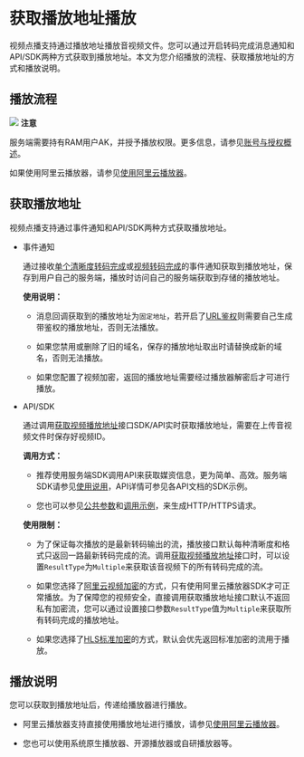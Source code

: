 获取播放地址播放 
=============================

视频点播支持通过播放地址播放音视频文件。您可以通过开启转码完成消息通知和API/SDK两种方式获取到播放地址。本文为您介绍播放的流程、获取播放地址的方式和播放说明。

播放流程 
-------------------------

![](https://static-aliyun-doc.oss-accelerate.aliyuncs.com/assets/img/zh-CN/4220326061/p178253.png)
**注意**

服务端需要持有RAM用户AK，并授予播放权限。更多信息，请参见[账号与授权概述](/cn.zh-CN/开发指南/账号和授权/概述.md)。

如果使用阿里云播放器，请参见[使用阿里云播放器](/cn.zh-CN/开发指南/音视频播放/使用阿里云播放器.md)。

获取播放地址 
---------------------------

视频点播支持通过事件通知和API/SDK两种方式获取播放地址。

* 事件通知

  通过接收[单个清晰度转码完成](/cn.zh-CN/开发指南/事件通知/事件列表/单个清晰度转码完成.md)或[视频转码完成](/cn.zh-CN/开发指南/事件通知/事件列表/视频转码完成.md)的事件通知获取到播放地址，保存到用户自己的服务端，播放时访问自己的服务端获取到存储的播放地址。

  **使用说明：** 
  * 消息回调获取到的播放地址为`固定地址`，若开启了[URL鉴权](/cn.zh-CN/开发指南/视频安全/URL鉴权.md)则需要自己生成带鉴权的播放地址，否则无法播放。

    
  
  * 如果您禁用或删除了旧的域名，保存的播放地址取出时请替换成新的域名，否则无法播放。

    
  
  * 如果您配置了视频加密，返回的播放地址需要经过播放器解密后才可进行播放。

    
  

  




<!-- -->

* API/SDK

  通过调用[获取视频播放地址](/cn.zh-CN/服务端API/音视频播放/获取视频播放地址.md)接口SDK/API实时获取播放地址，需要在上传音视频文件时保存好视频ID。

  **调用方式：** 
  * 推荐使用服务端SDK调用API来获取媒资信息，更为简单、高效。服务端SDK请参见[使用说用](/cn.zh-CN/服务端SDK/使用说明.md)，API详情可参见各API文档的SDK示例。

    
  
  * 您也可以参见[公共参数](/cn.zh-CN/服务端API/调用方式/公共参数.md)和[调用示例](/cn.zh-CN/服务端API/调用方式/调用示例.md)，来生成HTTP/HTTPS请求。

    
  

  

  **使用限制：** 
  * 为了保证每次播放的是最新转码输出的流，播放接口默认每种清晰度和格式只返回一路最新转码完成的流。调用[获取视频播放地址](/cn.zh-CN/服务端API/音视频播放/获取视频播放地址.md)接口时，可以设置`ResultType`为`Multiple`来获取该音视频下的所有转码完成的流。

    
  
  * 如果您选择了[阿里云视频加密](/cn.zh-CN/开发指南/视频安全/阿里云视频加密.md)的方式，只有使用阿里云播放器SDK才可正常播放。为了保障您的视频安全，直接调用获取播放地址接口默认不返回私有加密流，您可以通过设置接口参数`ResultType`值为`Multiple`来获取所有转码完成的播放地址。

    
  
  * 如果您选择了[HLS标准加密](/cn.zh-CN/开发指南/视频安全/HLS标准加密.md)的方式，默认会优先返回标准加密的流用于播放。

    
  

  




播放说明 
-------------------------

您可以获取到播放地址后，传递给播放器进行播放。

* 阿里云播放器支持直接使用播放地址进行播放，请参见[使用阿里云播放器](/cn.zh-CN/开发指南/音视频播放/使用阿里云播放器.md)。

  

* 您也可以使用系统原生播放器、开源播放器或自研播放器等。

  



